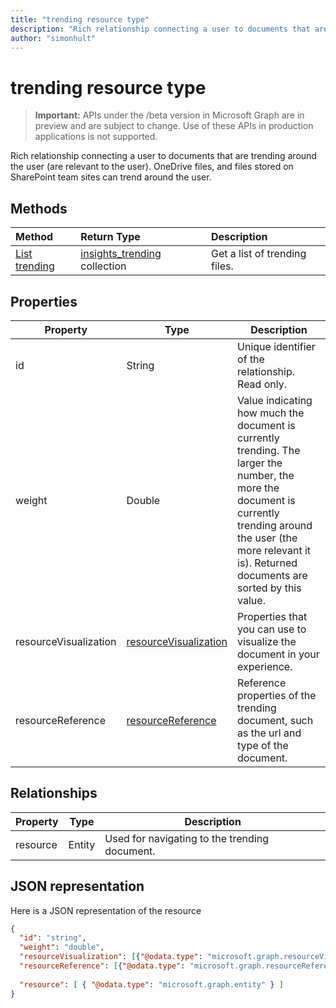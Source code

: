 ```yaml
---
title: "trending resource type"
description: "Rich relationship connecting a user to documents that are trending around the user (are relevant to the user). OneDrive files, and files stored on SharePoint team sites can trend around the user."
author: "simonhult"
---
```


# trending resource type

> **Important:** APIs under the /beta version in Microsoft Graph are in preview and are subject to change. Use of these APIs in production applications is not supported.

Rich relationship connecting a user to documents that are trending around the user (are relevant to the user). OneDrive files, and files stored on SharePoint team sites can trend around the user.

## Methods

| Method       | Return Type  |Description|
|:---------------|:--------|:----------|
|[List trending](../api/insights-list-trending.md) |[insights_trending](insights-trending.md) collection| Get a list of trending files.|

## Properties

| Property      | Type          	 				| Description  |
| ------------- |---------------	 				| -------------|
| id      				| String	 				| Unique identifier of the relationship. Read only. 	   |
| weight     			| Double     				| Value indicating how much the document is currently trending. The larger the number, the more the document is currently trending around the user (the more relevant it is). Returned documents are sorted by this value.  |
| resourceVisualization | [resourceVisualization](insights-resourcevisualization.md)   	| Properties that you can use to visualize the document in your experience. |
| resourceReference     | [resourceReference](insights-resourcereference.md)  		| Reference properties of the trending document, such as the url and type of the document. |

## Relationships

| Property      | Type          | Description  |
| ------------- |---------------| -------------|
| resource    	| Entity		| Used for navigating to the trending document. |

## JSON representation

Here is a JSON representation of the resource

```json
{
  "id": "string",
  "weight": "double",
  "resourceVisualization": [{"@odata.type": "microsoft.graph.resourceVisualization"}],
  "resourceReference": [{"@odata.type": "microsoft.graph.resourceReference"}],
  
  "resource": [ { "@odata.type": "microsoft.graph.entity" } ]
}
```